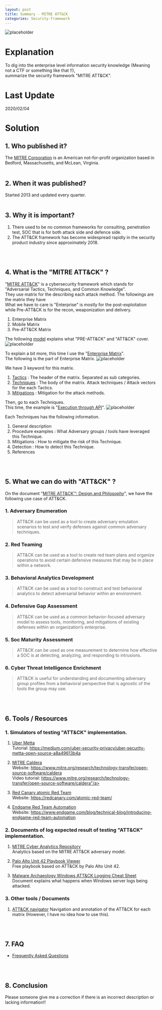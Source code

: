```yaml
---
layout: post
title: Summary - MITRE ATT&CK
categories: Security-framework
---
```


![placeholder](https://inar1.github.io/public/images/2020-02-04/mitre_attack_matrix.png)

# Explanation
To dig into the enterprise level information security knowledge (Meaning not a CTF or something like that !!),<br>
summarize the security framework "MITRE ATT&CK".

# Last Update
2020/02/04

# Solution
## 1. Who published it?
The <a href="https://www.mitre.org/">MITRE Corporation</a> is an American not-for-profit organization based in Bedford, Massachusetts, and McLean, Virginia.
<br>
<br>


## 2. When it was published?
Started 2013 and updated every quarter.
<br>
<br>


## 3. Why it is important?
1. There used to be no common frameworks for consulting, penetration test, SOC that is for both attack side and defence side.
2. The ATT&CK framework has become widespread rapidly in the security product industry since approximately 2018.
<br>
<br>


## 4. What is the "MITRE ATT&CK" ?
"<a href="https://attack.mitre.org/">MITRE ATT&CK</a>" is a cybersecurity framework which stands for "Adversarial Tactics, Techniques, and Common Knowledge".<br>
They use matrix for the describing each attack method. The followings are the matrix they have<br>
What we have to care is "Enterprise" is mostly for the post-exploitation while Pre-ATT&CK is for the recon, weaponization and delivery.
1. Enterprise Matrix
2. Mobile Matrix
3. Pre-ATT&CK Matrix

The following <a href="https://attack.mitre.org/resources/enterprise-introduction/">model</a> explains what "PRE-ATT&CK" and "ATT&CK" cover.
![placeholder](https://inar1.github.io/public/images/2020-02-04/enterprise-pre-lifecycle.png)

To explain a bit more, this time I use the "<a href="https://attack.mitre.org/matrices/enterprise/">Enterprise Matrix</a>".<br>
The following is the part of Enterprise Matrix.
![placeholder](https://inar1.github.io/public/images/2020-02-04/2020-02-01-16-07-53.png)

We have 3 keyword for this matrix.
1. <a href="https://attack.mitre.org/tactics/enterprise/">Tactics</a> : The header of the matrix. Separated as sub categories.
2. <a href="https://attack.mitre.org/techniques/enterprise/">Techniques</a> : The body of the matrix. Attack techniques / Attack vectors for the each Tactics.
3. <a href="https://attack.mitre.org/mitigations/enterprise/">Mitigations</a> : Mitigation for the attack methods.

Then, go to each Techniques.<br>
This time, the example is "<a href="https://attack.mitre.org/techniques/T1106/">Execution through API</a>".
![placeholder](https://inar1.github.io/public/images/2020-02-04/2020-02-03-21-04-24.png)

Each Techniques has the following information.
1. General description
2. Procedure examples : What Adversary groups / tools have leveraged this Technique.
3. Mitigations : How to mitigate the risk of this Technique.
4. Detection : How to detect this Technique.
5. References
<br>
<br>


## 5. What we can do with "ATT&CK" ?
On the document "<a href="https://www.mitre.org/sites/default/files/publications/pr-18-0944-11-mitre-attack-design-and-philosophy.pdf">MITRE ATT&CK™: Design and Philosophy</a>", we have the following use case of ATT&CK.
### 1. Adversary Enumeration
> ATT&CK can be used as a tool to create adversary emulation scenarios to test and verify defenses against common adversary techniques.  

### 2. Red Teaming
> ATT&CK can be used as a tool to create red team plans and organize operations to avoid certain defensive measures that may be in place within a network. 

### 3. Behavioral Analytics Development
> ATT&CK can be used as a tool to construct and test behavioral analytics to detect adversarial behavior within an environment.

### 4. Defensive Gap Assessment
> ATT&CK can be used as a common behavior-focused adversary model to assess tools, monitoring, and mitigations of existing defenses within an organization’s enterprise.

### 5. Soc Maturity Assessment
> ATT&CK can be used as one measurement to determine how effective a SOC is at detecting, analyzing, and responding to intrusions.

### 6. Cyber Threat Intelligence Enrichment
> ATT&CK is useful for understanding and documenting adversary group profiles from a behavioral perspective that is agnostic of the tools the group may use.
<br>
<br>


## 6. Tools / Resources
### 1. Simulators of testing "ATT&CK" implementation.
1. <a href="https://github.com/uber-common/metta">Uber Metta</a><br>
Tutorial: <a href="https://medium.com/uber-security-privacy/uber-security-metta-open-source-a8a49613b4a">https://medium.com/uber-security-privacy/uber-security-metta-open-source-a8a49613b4a</a>

2. <a href="https://github.com/mitre/caldera">MITRE Caldera</a><br>
Website: <a href="https://www.mitre.org/research/technology-transfer/open-source-software/caldera">https://www.mitre.org/research/technology-transfer/open-source-software/caldera</a><br>
Video tutorial: <a href="https://www.mitre.org/research/technology-transfer/open-source-software/caldera">https://www.mitre.org/research/technology-transfer/open-source-software/caldera"/a><br>

3. <a href="https://github.com/redcanaryco/atomic-red-team">Red Canary atomic Red Team</a><br>
Website: <a href="https://redcanary.com/atomic-red-team/">https://redcanary.com/atomic-red-team/</a>

4. <a href="https://github.com/endgameinc/RTA">Endgame Red Team Automation</a><br>
Website: <a href="https://www.endgame.com/blog/technical-blog/introducing-endgame-red-team-automation">https://www.endgame.com/blog/technical-blog/introducing-endgame-red-team-automation</a>

### 2. Documents of log expected result of testing "ATT&CK" implementation.
1. <a href="https://car.mitre.org/">MITRE Cyber Analytics Repository</a><br>
Analytics based on the MITRE ATT&CK adversary model.

2. <a href="https://pan-unit42.github.io/playbook_viewer/">Palo Alto Unit 42 Playbook Viewer</a><br>
Free playbook based on ATT&CK by Palo Alto Unit 42.

3. <a href="https://static1.squarespace.com/static/552092d5e4b0661088167e5c/t/5b8f091c0ebbe8644d3a886c/1536100639356/Windows+ATT%26CK_Logging+Cheat+Sheet_ver_Sept_2018.pdf">Malware Archaeology Windows ATT&CK Logging Cheat Sheet</a><br>
Document explains what happens when Windows server logs being attacked.

### 3. Other tools / Documents
1. <a href="https://mitre-attack.github.io/attack-navigator/">ATT&CK navigator</a>
Navigation and annotation of the ATT&CK for each matrix (However, I have no idea how to use this).
<br>
<br>


## 7. FAQ
* <a href="https://attack.mitre.org/resources/getting-started/">Frequently Asked Questions</a>
<br>
<br>


## 8. Conclusion

Please someone give me a correction if there is an incorrect description or lacking information!!
